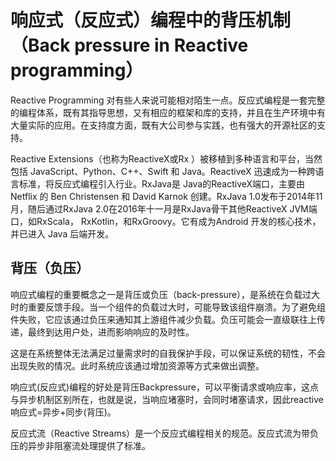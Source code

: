 # 响应式（反应式）编程中的背压机制（Back pressure in Reactive programming）

Reactive Programming 对有些人来说可能相对陌生一点。反应式编程是一套完整的编程体系，既有其指导思想，又有相应的框架和库的支持，并且在生产环境中有大量实际的应用。在支持度方面，既有大公司参与实践，也有强大的开源社区的支持。

Reactive Extensions（也称为ReactiveX或Rx ）被移植到多种语言和平台，当然包括 JavaScript、Python、C++、Swift 和 Java。ReactiveX 迅速成为一种跨语言标准，将反应式编程引入行业。RxJava是 Java的ReactiveX端口，主要由 Netflix 的 Ben Christensen 和 David Karnok 创建。RxJava 1.0发布于2014年11月，随后通过RxJava 2.0在2016年十一月是RxJava骨干其他ReactiveX JVM端口，如RxScala， RxKotlin，和RxGroovy。它有成为Android 开发的核心技术，并已进入 Java 后端开发。

## 背压（负压）

响应式编程的重要概念之一是背压或负压（back-pressure），是系统在负载过大时的重要反馈手段。当一个组件的负载过大时，可能导致该组件崩溃。为了避免组件失败，它应该通过负压来通知其上游组件减少负载。负压可能会一直级联往上传递，最终到达用户处，进而影响响应的及时性。

这是在系统整体无法满足过量需求时的自我保护手段，可以保证系统的韧性，不会出现失败的情况。此时系统应该通过增加资源等方式来做出调整。


响应式(反应式)编程的好处是背压Backpressure，可以平衡请求或响应率，这点与异步机制区别所在，也就是说，当响应堵塞时，会同时堵塞请求，因此reactive响应式=异步+同步(背压)。

反应式流（Reactive Streams）是一个反应式编程相关的规范。反应式流为带负压的异步非阻塞流处理提供了标准。


